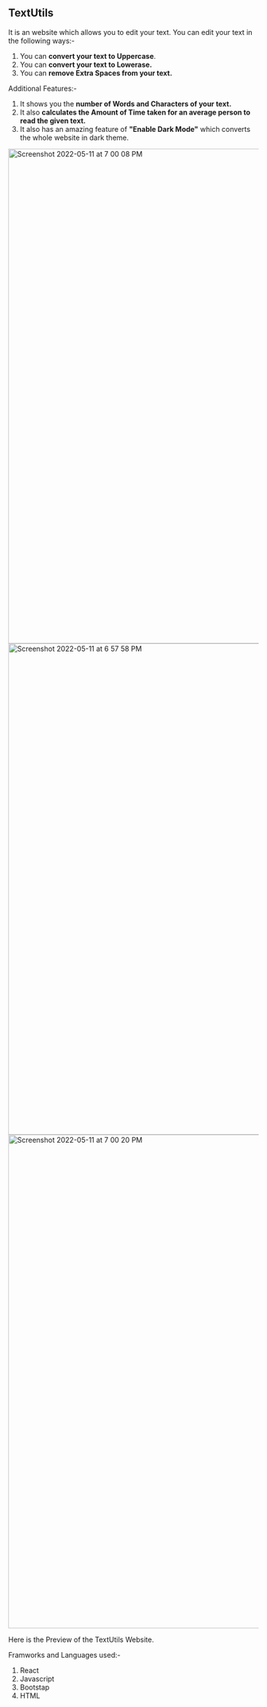 ## TextUtils
It is an website which allows you to edit your text.
You can edit your text in the following ways:-
1. You can <b>convert your text to Uppercase</b>.
2. You can <b>convert your text to Lowerase.</b>
3. You can <b>remove Extra Spaces from your text.</b>

Additional Features:-
1. It shows you the <b>number of Words and Characters of your text.</b>
2. It also <b>calculates the Amount of Time taken for an average person to read the given text.</b>
3. It also has an amazing feature of <b>"Enable Dark Mode"</b> which converts the whole website in dark theme.

<img width="996" alt="Screenshot 2022-05-11 at 7 00 08 PM" src="https://user-images.githubusercontent.com/91668990/167861784-1f1e1d1f-9103-4ecb-ae32-7987765e3d61.png"><img width="989" alt="Screenshot 2022-05-11 at 6 57 58 PM" src="https://user-images.githubusercontent.com/91668990/167861863-ca973dd8-fc07-4ab7-80c6-1c1ca3741e06.png">
<img width="994" alt="Screenshot 2022-05-11 at 7 00 20 PM" src="https://user-images.githubusercontent.com/91668990/167862034-adc83d5b-6137-4e9a-9ecf-41d641d402d1.png">

Here is the Preview of the TextUtils Website.



Framworks and Languages used:-
1. React
2. Javascript
3. Bootstap
4. HTML





